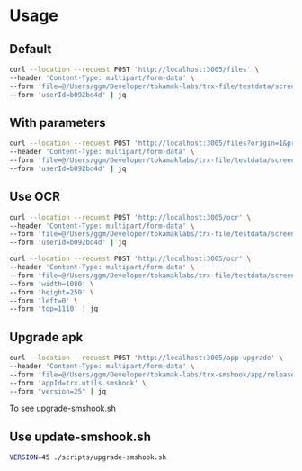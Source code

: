 # Usage

## Default

```bash
curl --location --request POST 'http://localhost:3005/files' \
--header 'Content-Type: multipart/form-data' \
--form 'file=@/Users/ggm/Developer/tokamak-labs/trx-file/testdata/screenshot.png' \
--form 'userId=b092bd4d' | jq
```

## With parameters

```bash
curl --location --request POST 'http://localhost:3005/files?origin=1&preifx=screenshot-' \
--header 'Content-Type: multipart/form-data' \
--form 'file=@/Users/ggm/Developer/tokamaklabs/trx-file/testdata/screenshot.png' \
--form 'userId=b092bd4d' | jq
```

## Use OCR

```bash
curl --location --request POST 'http://localhost:3005/ocr' \
--header 'Content-Type: multipart/form-data' \
--form 'file=@/Users/ggm/Developer/tokamaklabs/trx-file/testdata/screenshot.png' \
--form 'userId=b092bd4d' | jq
```

```bash
curl --location --request POST 'http://localhost:3005/ocr' \
--header 'Content-Type: multipart/form-data' \
--form 'file=@/Users/ggm/Developer/tokamaklabs/trx-file/testdata/screenshot.png' \
--form 'width=1080' \
--form 'height=250' \
--form 'left=0' \
--form 'top=1110' | jq
```

## Upgrade apk

```bash
curl --location --request POST 'http://localhost:3005/app-upgrade' \
--header 'Content-Type: multipart/form-data' \
--form 'file=@/Users/ggm/Developer/tokamak-labs/trx-smshook/app/release/app-release.apk' \
--form 'appId=trx.utils.smshook' \
--form "version=25" | jq
```

To see [upgrade-smshook.sh](./scripts/upgrade-smshook.sh)

## Use update-smshook.sh

```bash
VERSION=45 ./scripts/upgrade-smshook.sh
```
